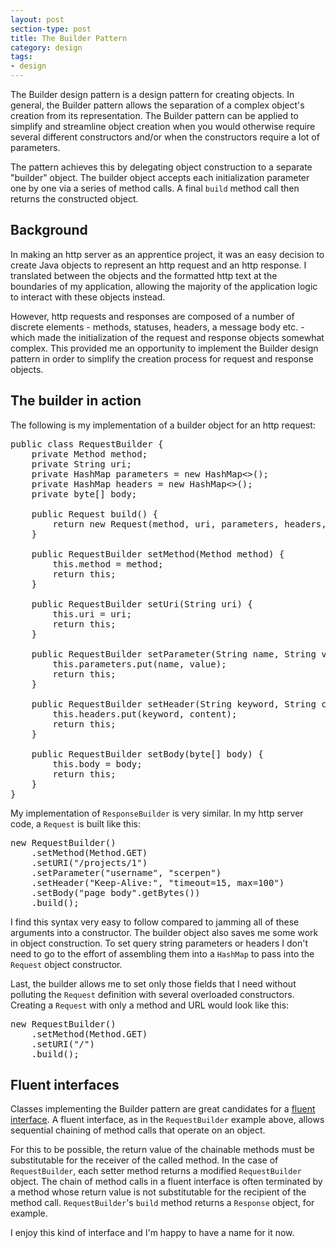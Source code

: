 ```yaml
---
layout: post
section-type: post
title: The Builder Pattern
category: design
tags:
- design
---
```

The Builder design pattern is a design pattern for creating objects. In general, the Builder pattern allows the separation of a complex object's creation from its representation. The Builder pattern can be applied to simplify and streamline object creation when you would otherwise require several different constructors and/or when the constructors require a lot of parameters.

The pattern achieves this by delegating object construction to a separate "builder" object. The builder object accepts each initialization parameter one by one via a series of method calls. A final ```build``` method call then returns the constructed object.

## Background

In making an http server as an apprentice project, it was an easy decision to create Java objects to represent an http request and an http response. I translated between the objects and the formatted http text at the boundaries of my application, allowing the majority of the application logic to interact with these objects instead.

However, http requests and responses are composed of a number of discrete elements - methods, statuses, headers, a message body etc. - which made the initialization of the request and response objects somewhat complex. This provided me an opportunity to implement the Builder design pattern in order to simplify the creation process for request and response objects.

## The builder in action

The following is my implementation of a builder object for an http request:

<pre style="text-align: left">
public class RequestBuilder {
    private Method method;
    private String uri;
    private HashMap<String, String> parameters = new HashMap<>();
    private HashMap<String, String> headers = new HashMap<>();
    private byte[] body;

    public Request build() {
        return new Request(method, uri, parameters, headers, body);
    }

    public RequestBuilder setMethod(Method method) {
        this.method = method;
        return this;
    }

    public RequestBuilder setUri(String uri) {
        this.uri = uri;
        return this;
    }

    public RequestBuilder setParameter(String name, String value) {
        this.parameters.put(name, value);
        return this;
    }

    public RequestBuilder setHeader(String keyword, String content) {
        this.headers.put(keyword, content);
        return this;
    }

    public RequestBuilder setBody(byte[] body) {
        this.body = body;
        return this;
    }
}
</pre>

My implementation of ```ResponseBuilder``` is very similar. In my http server code, a ```Request``` is built like this:

<pre style="text-align: left">
new RequestBuilder()
    .setMethod(Method.GET)
    .setURI("/projects/1")
    .setParameter("username", "scerpen")
    .setHeader("Keep-Alive:", "timeout=15, max=100")
    .setBody("page body".getBytes())
    .build();
</pre>

I find this syntax very easy to follow compared to jamming all of these arguments into a constructor. The builder object also saves me some work in object construction. To set query string parameters or headers I don't need to go to the effort of assembling them into a ```HashMap``` to pass into the ```Request``` object constructor.

Last, the builder allows me to set only those fields that I need without polluting the ```Request``` definition with several overloaded constructors. Creating a  ```Request``` with only a method and URL would look like this:

<pre style="text-align: left">
new RequestBuilder()
    .setMethod(Method.GET)
    .setURI("/")
    .build();
</pre>

## Fluent interfaces

Classes implementing the Builder pattern are great candidates for a [fluent interface](https://en.wikipedia.org/wiki/Fluent_interface). A fluent interface, as in the ```RequestBuilder``` example above, allows sequential chaining of method calls that operate on an object.

For this to be possible, the return value of the chainable methods must be substitutable for the receiver of the called method. In the case of ```RequestBuilder```, each setter method returns a modified ```RequestBuilder``` object. The chain of method calls in a fluent interface is often terminated by a method whose return value is not substitutable for the recipient of the method call. ```RequestBuilder```'s ```build``` method returns a ```Response``` object, for example.

I enjoy this kind of interface and I'm happy to have a name for it now.
